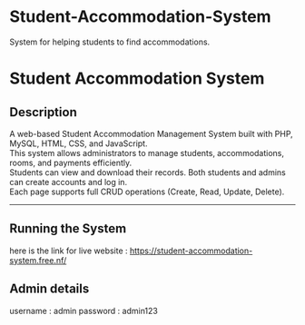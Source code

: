 # Student-Accommodation-System
System for helping students to find accommodations.
# Student Accommodation System

## Description
A web-based Student Accommodation Management System built with PHP, MySQL, HTML, CSS, and JavaScript.  
This system allows administrators to manage students, accommodations, rooms, and payments efficiently.  
Students can view and download their records. Both students and admins can create accounts and log in.  
Each page supports full CRUD operations (Create, Read, Update, Delete).

---

## Running the System
here is the link for live website : https://student-accommodation-system.free.nf/

## Admin details
username : admin
password : admin123

